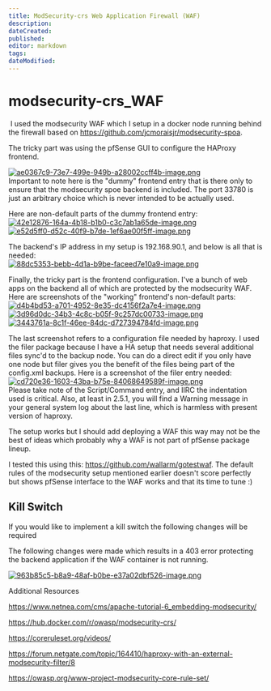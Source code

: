 ```yaml
---
title: ModSecurity-crs Web Application Firewall (WAF)
description: 
dateCreated: 
published: 
editor: markdown
tags: 
dateModified: 
---
```

# modsecurity-crs_WAF

 I used the modsecurity WAF which I setup in a docker node running behind the firewall based on https://github.com/jcmoraisjr/modsecurity-spoa.

The tricky part was using the pfSense GUI to configure the HAProxy frontend.

[![ae0367c9-73e7-499e-949b-a28002ccff4b-image.png](https://forum.netgate.com/assets/uploads/files/1623680173334-ae0367c9-73e7-499e-949b-a28002ccff4b-image.png)](https://forum.netgate.com/assets/uploads/files/1623680173334-ae0367c9-73e7-499e-949b-a28002ccff4b-image.png)  
Important to note here is the "dummy" frontend entry that is there only to ensure that the modsecurity spoe backend is included. The port 33780 is just an arbitrary choice which is never intended to be actually used.

Here are non-default parts of the dummy frontend entry:  
[![42e12876-164a-4b18-b1b0-c3c7ab1a65de-image.png](https://forum.netgate.com/assets/uploads/files/1623680454501-42e12876-164a-4b18-b1b0-c3c7ab1a65de-image.png)](https://forum.netgate.com/assets/uploads/files/1623680454501-42e12876-164a-4b18-b1b0-c3c7ab1a65de-image.png)  
[![e52d5ff0-d52c-40f9-b7de-1ef6ae00f5ff-image.png](https://forum.netgate.com/assets/uploads/files/1623680512522-e52d5ff0-d52c-40f9-b7de-1ef6ae00f5ff-image.png)](https://forum.netgate.com/assets/uploads/files/1623680512522-e52d5ff0-d52c-40f9-b7de-1ef6ae00f5ff-image.png)

The backend's IP address in my setup is 192.168.90.1, and below is all that is needed:  
[![88dc5353-bebb-4d1a-b9be-faceed7e10a9-image.png](https://forum.netgate.com/assets/uploads/files/1623680665503-88dc5353-bebb-4d1a-b9be-faceed7e10a9-image.png)](https://forum.netgate.com/assets/uploads/files/1623680665503-88dc5353-bebb-4d1a-b9be-faceed7e10a9-image.png)

Finally, the tricky part is the frontend configuration. I've a bunch of web apps on the backend all of which are protected by the modsecurity WAF. Here are screenshots of the "working" frontend's non-default parts:  
[![d4b4bd53-a701-4952-8e35-dc4156f2a7e4-image.png](https://forum.netgate.com/assets/uploads/files/1623681168496-d4b4bd53-a701-4952-8e35-dc4156f2a7e4-image.png)](https://forum.netgate.com/assets/uploads/files/1623681168496-d4b4bd53-a701-4952-8e35-dc4156f2a7e4-image.png)  
[![3d96d0dc-34b3-4c8c-b05f-9c257dc00733-image.png](https://forum.netgate.com/assets/uploads/files/1623681213509-3d96d0dc-34b3-4c8c-b05f-9c257dc00733-image.png)](https://forum.netgate.com/assets/uploads/files/1623681213509-3d96d0dc-34b3-4c8c-b05f-9c257dc00733-image.png)  
[![3443761a-8c1f-46ee-84dc-d727394784fd-image.png](https://forum.netgate.com/assets/uploads/files/1623681257245-3443761a-8c1f-46ee-84dc-d727394784fd-image.png)](https://forum.netgate.com/assets/uploads/files/1623681257245-3443761a-8c1f-46ee-84dc-d727394784fd-image.png)

The last screenshot refers to a configuration file needed by haproxy. I used the filer package because I have a HA setup that needs several additional files sync'd to the backup node. You can do a direct edit if you only have one node but filer gives you the benefit of the files being part of the config.xml backups. Here is a screenshot of the filer entry needed:  
[![cd720e36-1603-43ba-b75e-84068649589f-image.png](https://forum.netgate.com/assets/uploads/files/1623681596307-cd720e36-1603-43ba-b75e-84068649589f-image.png)](https://forum.netgate.com/assets/uploads/files/1623681596307-cd720e36-1603-43ba-b75e-84068649589f-image.png)  
Please take note of the Script/Command entry, and IIRC the indentation used is critical. Also, at least in 2.5.1, you will find a Warning message in your general system log about the last line, which is harmless with present version of haproxy.

The setup works but I should add deploying a WAF this way may not be the best of ideas which probably why a WAF is not part of pfSense package lineup.

I tested this using this: https://github.com/wallarm/gotestwaf. The default rules of the modsecurity setup mentioned earlier doesn't score perfectly but shows pfSense interface to the WAF works and that its time to tune :)

## Kill Switch

If you would like to implement a kill switch the following changes will be required

The following changes were made which results in a 403 error protecting the backend application if the WAF container is not running.

[![963b85c5-b8a9-48af-b0be-e37a02dbf526-image.png](https://forum.netgate.com/assets/uploads/files/1631615854530-963b85c5-b8a9-48af-b0be-e37a02dbf526-image.png)](https://forum.netgate.com/assets/uploads/files/1631615854530-963b85c5-b8a9-48af-b0be-e37a02dbf526-image.png)

Additional Resources 

https://www.netnea.com/cms/apache-tutorial-6_embedding-modsecurity/

https://hub.docker.com/r/owasp/modsecurity-crs/

https://coreruleset.org/videos/

https://forum.netgate.com/topic/164410/haproxy-with-an-external-modsecurity-filter/8

https://owasp.org/www-project-modsecurity-core-rule-set/
